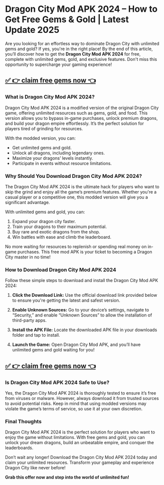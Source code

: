 # **Dragon City Mod APK 2024 – How to Get Free Gems & Gold | Latest Update 2025**  

Are you looking for an effortless way to dominate Dragon City with unlimited gems and gold? If yes, you're in the right place! By the end of this article, you’ll discover how to get the **Dragon City Mod APK 2024** for free, complete with unlimited gems, gold, and exclusive features. Don't miss this opportunity to supercharge your gaming experience! 

## [✅ 👉 claim free gems now 👈](https://offers.besteventtoday.com/gems/)

### What is Dragon City Mod APK 2024?  

Dragon City Mod APK 2024 is a modified version of the original Dragon City game, offering unlimited resources such as gems, gold, and food. This version allows you to bypass in-game purchases, unlock premium dragons, and build your dragon empire effortlessly. It’s the perfect solution for players tired of grinding for resources.  

With the modded version, you can:  
- Get unlimited gems and gold.  
- Unlock all dragons, including legendary ones.  
- Maximize your dragons’ levels instantly.  
- Participate in events without resource limitations.  

### Why Should You Download Dragon City Mod APK 2024?  

The Dragon City Mod APK 2024 is the ultimate hack for players who want to skip the grind and enjoy all the game’s premium features. Whether you're a casual player or a competitive one, this modded version will give you a significant advantage.  

With unlimited gems and gold, you can:  
1. Expand your dragon city faster.  
2. Train your dragons to their maximum potential.  
3. Buy rare and exotic dragons from the shop.  
4. Win battles with ease and climb the leaderboard.  

No more waiting for resources to replenish or spending real money on in-game purchases. This free mod APK is your ticket to becoming a Dragon City master in no time!  

### How to Download Dragon City Mod APK 2024  

Follow these simple steps to download and install the Dragon City Mod APK 2024:  

1. **Click the Download Link:** Use the official download link provided below to ensure you're getting the latest and safest version.  

2. **Enable Unknown Sources:** Go to your device’s settings, navigate to “Security,” and enable “Unknown Sources” to allow the installation of third-party apps.  

3. **Install the APK File:** Locate the downloaded APK file in your downloads folder and tap to install.  

4. **Launch the Game:** Open Dragon City Mod APK, and you’ll have unlimited gems and gold waiting for you!  
## [✅ 👉 claim free gems now 👈](https://offers.besteventtoday.com/gems/)

### Is Dragon City Mod APK 2024 Safe to Use?  

Yes, the Dragon City Mod APK 2024 is thoroughly tested to ensure it’s free from viruses or malware. However, always download it from trusted sources to avoid potential risks. Keep in mind that using modded versions may violate the game’s terms of service, so use it at your own discretion.  

### Final Thoughts  

Dragon City Mod APK 2024 is the perfect solution for players who want to enjoy the game without limitations. With free gems and gold, you can unlock your dream dragons, build an unbeatable empire, and conquer the leaderboards.  

Don’t wait any longer! Download the Dragon City Mod APK 2024 today and claim your unlimited resources. Transform your gameplay and experience Dragon City like never before!  

**Grab this offer now and step into the world of unlimited fun!**
